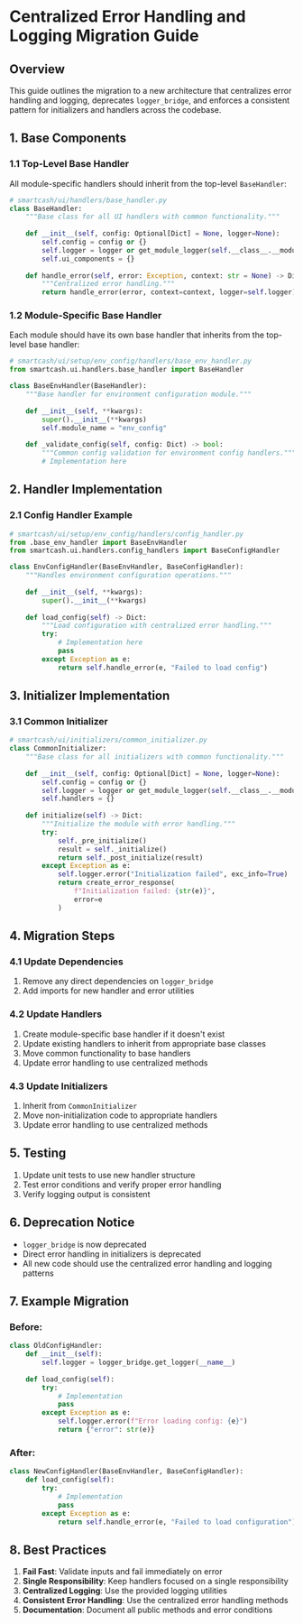 # Centralized Error Handling and Logging Migration Guide

## Overview

This guide outlines the migration to a new architecture that centralizes error handling and logging, deprecates `logger_bridge`, and enforces a consistent pattern for initializers and handlers across the codebase.

## 1. Base Components

### 1.1 Top-Level Base Handler

All module-specific handlers should inherit from the top-level `BaseHandler`:

```python
# smartcash/ui/handlers/base_handler.py
class BaseHandler:
    """Base class for all UI handlers with common functionality."""
    
    def __init__(self, config: Optional[Dict] = None, logger=None):
        self.config = config or {}
        self.logger = logger or get_module_logger(self.__class__.__module__)
        self.ui_components = {}
        
    def handle_error(self, error: Exception, context: str = None) -> Dict:
        """Centralized error handling."""
        return handle_error(error, context=context, logger=self.logger)
```

### 1.2 Module-Specific Base Handler

Each module should have its own base handler that inherits from the top-level base handler:

```python
# smartcash/ui/setup/env_config/handlers/base_env_handler.py
from smartcash.ui.handlers.base_handler import BaseHandler

class BaseEnvHandler(BaseHandler):
    """Base handler for environment configuration module."""
    
    def __init__(self, **kwargs):
        super().__init__(**kwargs)
        self.module_name = "env_config"
        
    def _validate_config(self, config: Dict) -> bool:
        """Common config validation for environment config handlers."""
        # Implementation here
```

## 2. Handler Implementation

### 2.1 Config Handler Example

```python
# smartcash/ui/setup/env_config/handlers/config_handler.py
from .base_env_handler import BaseEnvHandler
from smartcash.ui.handlers.config_handlers import BaseConfigHandler

class EnvConfigHandler(BaseEnvHandler, BaseConfigHandler):
    """Handles environment configuration operations."""
    
    def __init__(self, **kwargs):
        super().__init__(**kwargs)
        
    def load_config(self) -> Dict:
        """Load configuration with centralized error handling."""
        try:
            # Implementation here
            pass
        except Exception as e:
            return self.handle_error(e, "Failed to load config")
```

## 3. Initializer Implementation

### 3.1 Common Initializer

```python
# smartcash/ui/initializers/common_initializer.py
class CommonInitializer:
    """Base class for all initializers with common functionality."""
    
    def __init__(self, config: Optional[Dict] = None, logger=None):
        self.config = config or {}
        self.logger = logger or get_module_logger(self.__class__.__module__)
        self.handlers = {}
        
    def initialize(self) -> Dict:
        """Initialize the module with error handling."""
        try:
            self._pre_initialize()
            result = self._initialize()
            return self._post_initialize(result)
        except Exception as e:
            self.logger.error("Initialization failed", exc_info=True)
            return create_error_response(
                f"Initialization failed: {str(e)}",
                error=e
            )
```

## 4. Migration Steps

### 4.1 Update Dependencies

1. Remove any direct dependencies on `logger_bridge`
2. Add imports for new handler and error utilities

### 4.2 Update Handlers

1. Create module-specific base handler if it doesn't exist
2. Update existing handlers to inherit from appropriate base classes
3. Move common functionality to base handlers
4. Update error handling to use centralized methods

### 4.3 Update Initializers

1. Inherit from `CommonInitializer`
2. Move non-initialization code to appropriate handlers
3. Update error handling to use centralized methods

## 5. Testing

1. Update unit tests to use new handler structure
2. Test error conditions and verify proper error handling
3. Verify logging output is consistent

## 6. Deprecation Notice

- `logger_bridge` is now deprecated
- Direct error handling in initializers is deprecated
- All new code should use the centralized error handling and logging patterns

## 7. Example Migration

### Before:

```python
class OldConfigHandler:
    def __init__(self):
        self.logger = logger_bridge.get_logger(__name__)
        
    def load_config(self):
        try:
            # Implementation
            pass
        except Exception as e:
            self.logger.error(f"Error loading config: {e}")
            return {"error": str(e)}
```

### After:

```python
class NewConfigHandler(BaseEnvHandler, BaseConfigHandler):
    def load_config(self):
        try:
            # Implementation
            pass
        except Exception as e:
            return self.handle_error(e, "Failed to load configuration")
```

## 8. Best Practices

1. **Fail Fast**: Validate inputs and fail immediately on error
2. **Single Responsibility**: Keep handlers focused on a single responsibility
3. **Centralized Logging**: Use the provided logging utilities
4. **Consistent Error Handling**: Use the centralized error handling methods
5. **Documentation**: Document all public methods and error conditions
